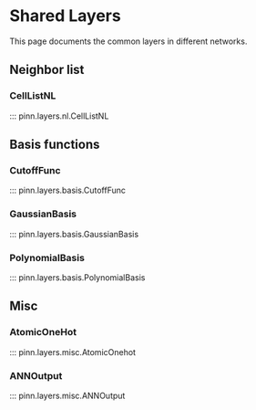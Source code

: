 # Shared Layers

This page documents the common layers in different networks.

## Neighbor list

### CellListNL

::: pinn.layers.nl.CellListNL

## Basis functions

### CutoffFunc

::: pinn.layers.basis.CutoffFunc

### GaussianBasis

::: pinn.layers.basis.GaussianBasis

### PolynomialBasis

::: pinn.layers.basis.PolynomialBasis

## Misc

### AtomicOneHot

::: pinn.layers.misc.AtomicOnehot

### ANNOutput

::: pinn.layers.misc.ANNOutput
